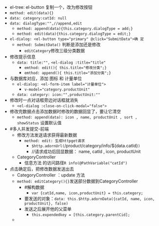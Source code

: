 - el-tree: el-button 复制一个，改为修改按钮
- `method: edit(data){}`
- `data: category:catId: null`
- `data: dialogType:"",//append,edit`
	- `method: append(data){this.category.dialogType = add;}`
	-  `method: edit(data){this.category.dialogType = edit;}`
- `el-dialog: <el-button type="primary" @click="SubmitData">确 定`
	- `method: SubmitData()` 判断是添加还是修改
		- `editCategory`修改三级分类数据
- 修改提示信息
	- `data: title:"",`  `<el-dialog :title="title"`
		- `emthod: edit(){ this.title="修改分类";}`
		- `emthod: append(){ this.title="添加分类";}`
- 与数据库对应，添加 图标 和 计量单位
	- `el-dialog: <el-form-item label="计量单位">`
		- `v-model="category.productUnit"`
	- `data: category: icon:"",productUnit:""`
- 修改时一点对话框旁边对话框就消失
	- `<el-dialog :close-on-click-modal="false">`
- 修改完数据点击添加数据时修改的数据回显了，要让它清空
	- `method: append(data): icon , name, productUnit , sort , showStatus` 设置默认值
- #多人并发提交-前端
	- 修改方法发送请求获得最新数据
		- `method: edit: 生成httpget请求`
			- `$http.adornUrl(`/product/category/info/${data.catId}`)`
			- //请求成功后回显数据： name, catId , icon, productUnit
	- CategoryController
		- 信息方法 的访问路径`R info(@PathVariable("catId")`
- 点击确定后，把修改数据发送出去
	- CategoryController ：update 方法
	- `method: editCategory(){}`发送部分数据到CategoryController
		- #解构数据
			- `var {catId,name, icon,productUnit} = this.category;`
		- 要发送的对象：`data: this.$http.adornData({catId, name, icon, productUnit}, false)`
		- 发送之后展开他的父菜单
			- `this.expendedkey = [this.category.parentCid];`
	- 